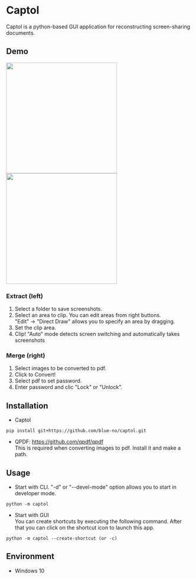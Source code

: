 # Captol
Captol is a python-based GUI application for reconstructing screen-sharing documents.

## Demo
<img src="https://user-images.githubusercontent.com/88641432/165248360-bf9e38e5-f1cb-44e5-a033-441989d16e34.png" height=300><img src="https://user-images.githubusercontent.com/88641432/165248729-9b462d20-0496-46ce-816a-f98e8e9165e8.png" height=300>

### Extract (left)
1. Select a folder to save screenshots.
2. Select an area to clip. You can edit areas from right buttons. <br>
"Edit" -> "Direct Draw" allows you to specify an area by dragging.
3. Set the clip area.
4. Clip! "Auto" mode detects screen switching and automatically takes screenshots

### Merge (right)
1. Select images to be converted to pdf.
2. Click to Convert!
3. Select pdf to set password.
4. Enter password and clic "Lock" or "Unlock".

## Installation
* Captol
```
pip install git+https://github.com/blue-no/captol.git
```

* QPDF: https://github.com/qpdf/qpdf<br>
This is required when converting images to pdf. Install it and make a path.

## Usage
* Start with CLI. "-d" or "--devel-mode" option allows you to start in developer mode.
```
python -m captol
```
* Start with GUI<br>
You can create shortcuts by executing the following command. After that you can click on the shortcut icon to launch this app.
```
python -m captol --create-shortcut (or -c)
```

## Environment
* Windows 10
